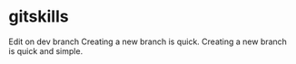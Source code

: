 # gitskills
Edit on dev branch
Creating a new branch is quick.
Creating a new branch is quick and simple.
